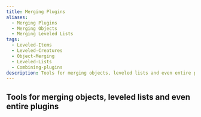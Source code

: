 ```yaml
---
title: Merging Plugins
aliases:
  - Merging Plugins
  - Merging Objects
  - Merging Leveled Lists
tags:
  - Leveled-Items
  - Leveled-Creatures
  - Object-Merging
  - Leveled-Lists
  - Combining-plugins
description: Tools for merging objects, leveled lists and even entire plugins
---
```

## Tools for merging objects, leveled lists and even entire plugins

